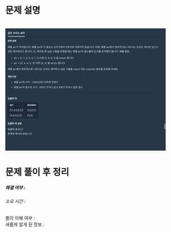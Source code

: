 <h1>문제 설명<h1>
<img src="/images_problem/같은 숫자는 싫어.png">

<h1>문제 풀이 후 정리</h1>

<h5>해결 여부 : </h5>
<h6>소요 시간 : </h6>
<h7>풀이 이해 여부 :</h7>
</br>
새롭게 알게 된 정보 :
</p>
